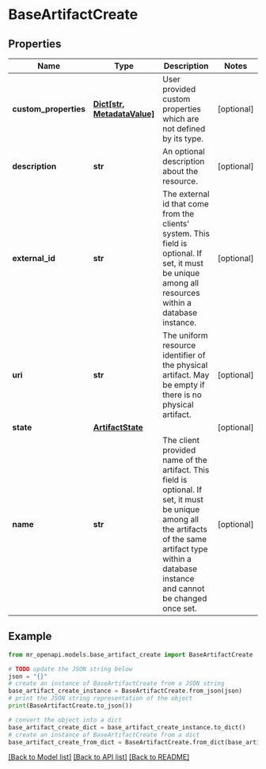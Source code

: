 # BaseArtifactCreate


## Properties

Name | Type | Description | Notes
------------ | ------------- | ------------- | -------------
**custom_properties** | [**Dict[str, MetadataValue]**](MetadataValue.md) | User provided custom properties which are not defined by its type. | [optional] 
**description** | **str** | An optional description about the resource. | [optional] 
**external_id** | **str** | The external id that come from the clients’ system. This field is optional. If set, it must be unique among all resources within a database instance. | [optional] 
**uri** | **str** | The uniform resource identifier of the physical artifact. May be empty if there is no physical artifact. | [optional] 
**state** | [**ArtifactState**](ArtifactState.md) |  | [optional] 
**name** | **str** | The client provided name of the artifact. This field is optional. If set, it must be unique among all the artifacts of the same artifact type within a database instance and cannot be changed once set. | [optional] 

## Example

```python
from mr_openapi.models.base_artifact_create import BaseArtifactCreate

# TODO update the JSON string below
json = "{}"
# create an instance of BaseArtifactCreate from a JSON string
base_artifact_create_instance = BaseArtifactCreate.from_json(json)
# print the JSON string representation of the object
print(BaseArtifactCreate.to_json())

# convert the object into a dict
base_artifact_create_dict = base_artifact_create_instance.to_dict()
# create an instance of BaseArtifactCreate from a dict
base_artifact_create_from_dict = BaseArtifactCreate.from_dict(base_artifact_create_dict)
```
[[Back to Model list]](../README.md#documentation-for-models) [[Back to API list]](../README.md#documentation-for-api-endpoints) [[Back to README]](../README.md)


